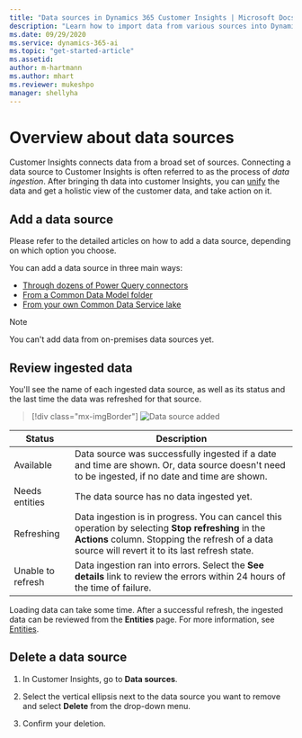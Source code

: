 ```yaml
---
title: "Data sources in Dynamics 365 Customer Insights | Microsoft Docs"
description: "Learn how to import data from various sources into Dynamics 365 Customer Insights."
ms.date: 09/29/2020
ms.service: dynamics-365-ai
ms.topic: "get-started-article"
ms.assetid: 
author: m-hartmann
ms.author: mhart
ms.reviewer: mukeshpo
manager: shellyha
---
```


# Overview about data sources

Customer Insights connects data from a broad set of sources. Connecting a data source to Customer Insights is often referred to as the process of *data ingestion*. After bringing th data into customer Insights, you can [unify](data-unification.md) the data and get a holistic view of the customer data, and take action on it.

## Add a data source

Please refer to the detailed articles on how to add a data source, depending on which option you choose.

You can add a data source in three main ways:

- [Through dozens of Power Query connectors](connect-power-query.md)
- [From a Common Data Model folder](connect-common-data-model.md)
- [From your own Common Data Service lake](connect-common-data-service-lake.md)

> [!NOTE]
> You can't add data from on-premises data sources yet.

## Review ingested data

You'll see the name of each ingested data source, as well as its status and the last time the data was refreshed for that source.

> [!div class="mx-imgBorder"]
> ![Data source added](media/configure-data-datasource-added.png "Data source added")

|Status  |Description  |
|---------|---------|
|Available   |Data source was successfully ingested if a date and time are shown. Or, data source doesn't need to be ingested, if no date and time are shown.          |
|Needs entities   |The data source has no data ingested yet.         |
|Refreshing    |Data ingestion is in progress. You can cancel this operation by selecting **Stop refreshing** in the **Actions** column. Stopping the refresh of a data source will revert it to its last refresh state.       |
|Unable to refresh     |Data ingestion ran into errors. Select the **See details** link to review the errors within 24 hours of the time of failure.         |

Loading data can take some time. After a successful refresh, the ingested data can be reviewed from the **Entities** page. For more information, see [Entities](entities.md).

## Delete a data source

1. In Customer Insights, go to **Data sources**.

2. Select the vertical ellipsis next to the data source you want to remove and select **Delete** from the drop-down menu.

3. Confirm your deletion.